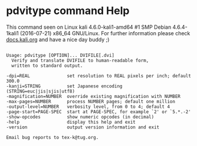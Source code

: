 # pdvitype command Help
 
 This command seen on Linux kali 4.6.0-kali1-amd64 #1 SMP Debian 4.6.4-1kali1 (2016-07-21) x86_64 GNU/Linux. For further information please check [docs.kali.org](docs.kali.org) and have a nice day buddy ;) 

~~~

Usage: pdvitype [OPTION]... DVIFILE[.dvi]
  Verify and translate DVIFILE to human-readable form,
  written to standard output.

-dpi=REAL              set resolution to REAL pixels per inch; default 300.0
-kanji=STRING          set Japanese encoding (STRING=euc|jis|sjis|utf8)
-magnification=NUMBER  override existing magnification with NUMBER
-max-pages=NUMBER      process NUMBER pages; default one million
-output-level=NUMBER   verbosity level, from 0 to 4; default 4
-page-start=PAGE-SPEC  start at PAGE-SPEC, for example `2' or `5.*.-2'
-show-opcodes          show numeric opcodes (in decimal)
-help                  display this help and exit
-version               output version information and exit

Email bug reports to tex-k@tug.org.

~~~
